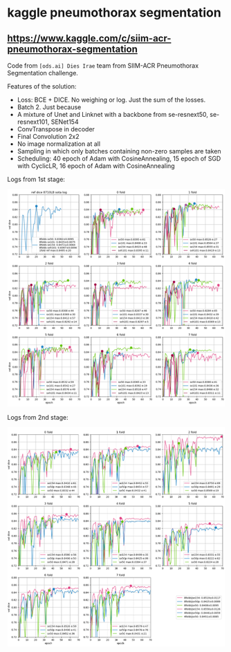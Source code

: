# kaggle pneumothorax segmentation #
https://www.kaggle.com/c/siim-acr-pneumothorax-segmentation
----
Code from `[ods.ai] Dies Irae` team from SIIM-ACR Pneumothorax Segmentation challenge.

Features of the solution:
* Loss: BCE + DICE. No weighing or log. Just the sum of the losses.
* Batch 2. Just because
* A mixture of Unet and Linknet with a backbone from se-resnext50, se-resnext101, SENet154
* ConvTranspose in decoder
* Final Convolution 2x2
* No image normalization at all
* Sampling in which only batches containing non-zero samples are taken
* Scheduling: 40 epoch of Adam with CosineAnnealing, 15 epoch of SGD with CyclicLR, 16 epoch of Adam with CosineAnnealing

Logs from 1st stage:

![picture alt](https://github.com/n01z3/kaggle-pneumothorax-segmentation/blob/master/misc/stage1_logs.png)

Logs from 2nd stage:

![picture alt](https://github.com/n01z3/kaggle-pneumothorax-segmentation/blob/master/misc/stage2_logs.png)

